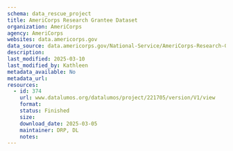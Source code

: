 ```yaml
---
schema: data_rescue_project 
title: AmeriCorps Research Grantee Dataset
organization: AmeriCorps
agency: AmeriCorps
websites: data.americorps.gov
data_source: data.americorps.gov/National-Service/AmeriCorps-Research-Grantee-Dataset/hznm-uizi
description: 
last_modified: 2025-03-10
last_modified_by: Kathleen
metadata_available: No
metadata_url: 
resources:
  - id: 374
    url: www.datalumos.org/datalumos/project/221705/version/V1/view
    format: 
    status: Finished
    size: 
    download_date: 2025-03-05
    maintainer: DRP, DL
    notes: 
---
```

